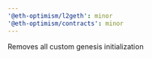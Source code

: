 ```yaml
---
'@eth-optimism/l2geth': minor
'@eth-optimism/contracts': minor
---
```


Removes all custom genesis initialization
